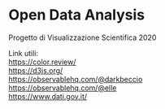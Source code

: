 # Open Data Analysis
Progetto di Visualizzazione Scientifica 2020

Link utili: <br />
https://color.review/ <br />
https://d3js.org/ <br />
https://observablehq.com/@darkbeccio <br />
https://observablehq.com/@elle <br />
https://www.dati.gov.it/ <br />

